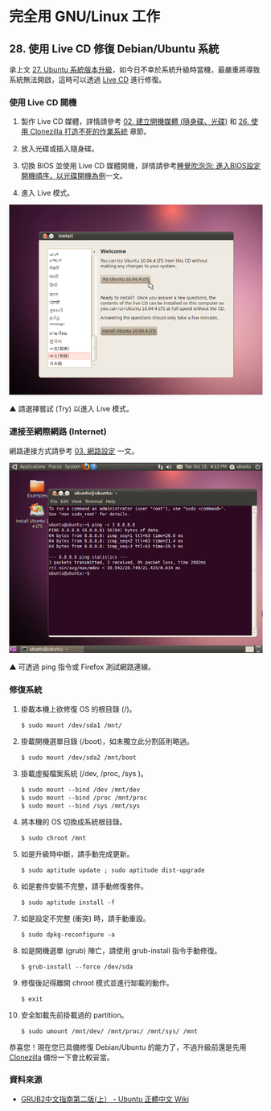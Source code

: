 # 完全用 GNU/Linux 工作

## 28. 使用 Live CD 修復 Debian/Ubuntu 系統

承上文 [27. Ubuntu 系統版本升級](27.upgrading-ubuntu.md)，如今日不幸於系統升級時當機，最嚴重將導致系統無法開啟，這時可以透過 [Live CD](http://zh.wikipedia.org/wiki/Live_CD) 進行修復。

### 使用 Live CD 開機

1. 製作 Live CD 媒體，詳情請參考 [02. 建立開機媒體 (隨身碟、光碟)](02.build-bootable-usb-cd.md) 和 [26. 使用 Clonezilla 打造不死的作業系統](26.clonezilla.md) 章節。

2. 放入光碟或插入隨身碟。

3. 切換 BIOS 並使用 Live CD 媒體開機，詳情請參考[睡覺吹泡泡: 進入BIOS設定開機順序，以光碟開機為例](http://www.pptrar.tw/2011/01/bios.html)一文。

4. 進入 Live 模式。

![2013-10-15-live-mode-01.png](imgs/2013-10-15-live-mode-01.png "2013-10-15-live-mode-01.png")

 ▲ 請選擇嘗試 (Try) 以進入 Live 模式。

### 連接至網際網路 (Internet)

網路連接方式請參考 [03. 網路設定](03.network-setting.md) 一文。

![2013-10-15-live-mode-02.png](imgs/2013-10-15-live-mode-02.png "2013-10-15-live-mode-02.png")

▲ 可透過 ping 指令或 Firefox 測試網路連線。

### 修復系統

1. 掛載本機上欲修復 OS 的根目錄 (/)。

	   $ sudo mount /dev/sda1 /mnt/

2. 掛載開機選單目錄 (/boot)，如未獨立此分割區則略過。

	   $ sudo mount /dev/sda2 /mnt/boot

3. 掛載虛擬檔案系統 (/dev, /proc, /sys )。

	   $ sudo mount --bind /dev /mnt/dev
       $ sudo mount --bind /proc /mnt/proc
	   $ sudo mount --bind /sys /mnt/sys

4. 將本機的 OS 切換成系統根目錄。

	   $ sudo chroot /mnt

5. 如是升級時中斷，請手動完成更新。

	   $ sudo aptitude update ; sudo aptitude dist-upgrade

6. 如是套件安裝不完整，請手動修復套件。

	   $ sudo aptitude install -f

7. 如是設定不完整 (衝突) 時，請手動重設。

	   $ sudo dpkg-reconfigure -a

8. 如是開機選單 (grub) 陣亡，請使用 grub-install 指令手動修復。

	   $ grub-install --force /dev/sda

9. 修復後記得離開 chroot 模式並進行缷載的動作。

	   $ exit

10. 安全缷載先前掛載過的 partition。

        $ sudo umount /mnt/dev/ /mnt/proc/ /mnt/sys/ /mnt

恭喜您！現在您已具備修復 Debian/Ubuntu 的能力了，不過升級前還是先用 [Clonezilla](26.clonezilla.md) 備份一下會比較妥當。

### 資料來源

- [GRUB2中文指南第二版(上） - Ubuntu 正體中文 Wiki](http://wiki.ubuntu-tw.org/index.php?title=GRUB2%E4%B8%AD%E6%96%87%E6%8C%87%E5%8D%97%E7%AC%AC%E4%BA%8C%E7%89%88%28%E4%B8%8A%EF%BC%89)
